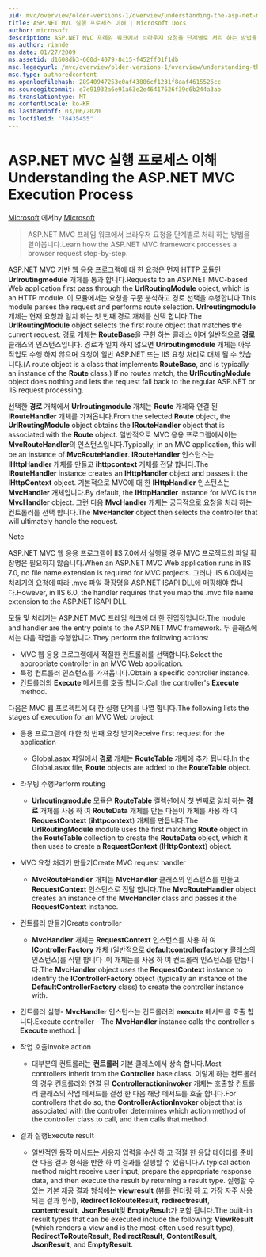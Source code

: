 ```yaml
---
uid: mvc/overview/older-versions-1/overview/understanding-the-asp-net-mvc-execution-process
title: ASP.NET MVC 실행 프로세스 이해 | Microsoft Docs
author: microsoft
description: ASP.NET MVC 프레임 워크에서 브라우저 요청을 단계별로 처리 하는 방법을 알아봅니다.
ms.author: riande
ms.date: 01/27/2009
ms.assetid: d1608db3-660d-4079-8c15-f452ff01f1db
msc.legacyurl: /mvc/overview/older-versions-1/overview/understanding-the-asp-net-mvc-execution-process
msc.type: authoredcontent
ms.openlocfilehash: 28940947253e0af43886cf1231f8aaf4615526cc
ms.sourcegitcommit: e7e91932a6e91a63e2e46417626f39d6b244a3ab
ms.translationtype: MT
ms.contentlocale: ko-KR
ms.lasthandoff: 03/06/2020
ms.locfileid: "78435455"
---
```

# <a name="understanding-the-aspnet-mvc-execution-process"></a><span data-ttu-id="bcffe-103">ASP.NET MVC 실행 프로세스 이해</span><span class="sxs-lookup"><span data-stu-id="bcffe-103">Understanding the ASP.NET MVC Execution Process</span></span>

<span data-ttu-id="bcffe-104">[Microsoft](https://github.com/microsoft) 에서</span><span class="sxs-lookup"><span data-stu-id="bcffe-104">by [Microsoft](https://github.com/microsoft)</span></span>

> <span data-ttu-id="bcffe-105">ASP.NET MVC 프레임 워크에서 브라우저 요청을 단계별로 처리 하는 방법을 알아봅니다.</span><span class="sxs-lookup"><span data-stu-id="bcffe-105">Learn how the ASP.NET MVC framework processes a browser request step-by-step.</span></span>

<span data-ttu-id="bcffe-106">ASP.NET MVC 기반 웹 응용 프로그램에 대 한 요청은 먼저 HTTP 모듈인 **Urlroutingmodule** 개체를 통과 합니다.</span><span class="sxs-lookup"><span data-stu-id="bcffe-106">Requests to an ASP.NET MVC-based Web application first pass through the **UrlRoutingModule** object, which is an HTTP module.</span></span> <span data-ttu-id="bcffe-107">이 모듈에서는 요청을 구문 분석하고 경로 선택을 수행합니다.</span><span class="sxs-lookup"><span data-stu-id="bcffe-107">This module parses the request and performs route selection.</span></span> <span data-ttu-id="bcffe-108">**Urlroutingmodule** 개체는 현재 요청과 일치 하는 첫 번째 경로 개체를 선택 합니다.</span><span class="sxs-lookup"><span data-stu-id="bcffe-108">The **UrlRoutingModule** object selects the first route object that matches the current request.</span></span> <span data-ttu-id="bcffe-109">경로 개체는 **RouteBase**을 구현 하는 클래스 이며 일반적으로 **경로** 클래스의 인스턴스입니다. 경로가 일치 하지 않으면 **Urlroutingmodule** 개체는 아무 작업도 수행 하지 않으며 요청이 일반 ASP.NET 또는 IIS 요청 처리로 대체 될 수 있습니다.</span><span class="sxs-lookup"><span data-stu-id="bcffe-109">(A route object is a class that implements **RouteBase**, and is typically an instance of the **Route** class.) If no routes match, the **UrlRoutingModule** object does nothing and lets the request fall back to the regular ASP.NET or IIS request processing.</span></span>

<span data-ttu-id="bcffe-110">선택한 **경로** 개체에서 **Urlroutingmodule** 개체는 **Route** 개체와 연결 된 **IRouteHandler** 개체를 가져옵니다.</span><span class="sxs-lookup"><span data-stu-id="bcffe-110">From the selected **Route** object, the **UrlRoutingModule** object obtains the **IRouteHandler** object that is associated with the **Route** object.</span></span> <span data-ttu-id="bcffe-111">일반적으로 MVC 응용 프로그램에서이는 **MvcRouteHandler**의 인스턴스입니다.</span><span class="sxs-lookup"><span data-stu-id="bcffe-111">Typically, in an MVC application, this will be an instance of **MvcRouteHandler**.</span></span> <span data-ttu-id="bcffe-112">**IRouteHandler** 인스턴스는 **IHttpHandler** 개체를 만들고 **ihttpcontext** 개체를 전달 합니다.</span><span class="sxs-lookup"><span data-stu-id="bcffe-112">The **IRouteHandler** instance creates an **IHttpHandler** object and passes it the **IHttpContext** object.</span></span> <span data-ttu-id="bcffe-113">기본적으로 MVC에 대 한 **IHttpHandler** 인스턴스는 **MvcHandler** 개체입니다.</span><span class="sxs-lookup"><span data-stu-id="bcffe-113">By default, the **IHttpHandler** instance for MVC is the **MvcHandler** object.</span></span> <span data-ttu-id="bcffe-114">그런 다음 **MvcHandler** 개체는 궁극적으로 요청을 처리 하는 컨트롤러를 선택 합니다.</span><span class="sxs-lookup"><span data-stu-id="bcffe-114">The **MvcHandler** object then selects the controller that will ultimately handle the request.</span></span>

> [!NOTE]
> <span data-ttu-id="bcffe-115">ASP.NET MVC 웹 응용 프로그램이 IIS 7.0에서 실행될 경우 MVC 프로젝트의 파일 확장명은 필요하지 않습니다.</span><span class="sxs-lookup"><span data-stu-id="bcffe-115">When an ASP.NET MVC Web application runs in IIS 7.0, no file name extension is required for MVC projects.</span></span> <span data-ttu-id="bcffe-116">그러나 IIS 6.0에서는 처리기의 요청에 따라 .mvc 파일 확장명을 ASP.NET ISAPI DLL에 매핑해야 합니다.</span><span class="sxs-lookup"><span data-stu-id="bcffe-116">However, in IIS 6.0, the handler requires that you map the .mvc file name extension to the ASP.NET ISAPI DLL.</span></span>

<span data-ttu-id="bcffe-117">모듈 및 처리기는 ASP.NET MVC 프레임 워크에 대 한 진입점입니다.</span><span class="sxs-lookup"><span data-stu-id="bcffe-117">The module and handler are the entry points to the ASP.NET MVC framework.</span></span> <span data-ttu-id="bcffe-118">두 클래스에서는 다음 작업을 수행합니다.</span><span class="sxs-lookup"><span data-stu-id="bcffe-118">They perform the following actions:</span></span>

- <span data-ttu-id="bcffe-119">MVC 웹 응용 프로그램에서 적절한 컨트롤러를 선택합니다.</span><span class="sxs-lookup"><span data-stu-id="bcffe-119">Select the appropriate controller in an MVC Web application.</span></span>
- <span data-ttu-id="bcffe-120">특정 컨트롤러 인스턴스를 가져옵니다.</span><span class="sxs-lookup"><span data-stu-id="bcffe-120">Obtain a specific controller instance.</span></span>
- <span data-ttu-id="bcffe-121">컨트롤러의 **Execute** 메서드를 호출 합니다.</span><span class="sxs-lookup"><span data-stu-id="bcffe-121">Call the controller's **Execute** method.</span></span>

<span data-ttu-id="bcffe-122">다음은 MVC 웹 프로젝트에 대 한 실행 단계를 나열 합니다.</span><span class="sxs-lookup"><span data-stu-id="bcffe-122">The following lists the stages of execution for an MVC Web project:</span></span>

- <span data-ttu-id="bcffe-123">응용 프로그램에 대한 첫 번째 요청 받기</span><span class="sxs-lookup"><span data-stu-id="bcffe-123">Receive first request for the application</span></span> 

    - <span data-ttu-id="bcffe-124">Global.asax 파일에서 **경로** 개체는 **RouteTable** 개체에 추가 됩니다.</span><span class="sxs-lookup"><span data-stu-id="bcffe-124">In the Global.asax file, **Route** objects are added to the **RouteTable** object.</span></span>
- <span data-ttu-id="bcffe-125">라우팅 수행</span><span class="sxs-lookup"><span data-stu-id="bcffe-125">Perform routing</span></span> 

    - <span data-ttu-id="bcffe-126">**Urlroutingmodule** 모듈은 **RouteTable** 컬렉션에서 첫 번째로 일치 하는 **경로** 개체를 사용 하 여 **RouteData** 개체를 만든 다음이 개체를 사용 하 여 **RequestContext** (**ihttpcontext**) 개체를 만듭니다.</span><span class="sxs-lookup"><span data-stu-id="bcffe-126">The **UrlRoutingModule** module uses the first matching **Route** object in the **RouteTable** collection to create the **RouteData** object, which it then uses to create a **RequestContext** (**IHttpContext**) object.</span></span>
- <span data-ttu-id="bcffe-127">MVC 요청 처리기 만들기</span><span class="sxs-lookup"><span data-stu-id="bcffe-127">Create MVC request handler</span></span> 

    - <span data-ttu-id="bcffe-128">**MvcRouteHandler** 개체는 **MvcHandler** 클래스의 인스턴스를 만들고 **RequestContext** 인스턴스로 전달 합니다.</span><span class="sxs-lookup"><span data-stu-id="bcffe-128">The **MvcRouteHandler** object creates an instance of the **MvcHandler** class and passes it the **RequestContext** instance.</span></span>
- <span data-ttu-id="bcffe-129">컨트롤러 만들기</span><span class="sxs-lookup"><span data-stu-id="bcffe-129">Create controller</span></span> 

    - <span data-ttu-id="bcffe-130">**MvcHandler** 개체는 **RequestContext** 인스턴스를 사용 하 여 **IControllerFactory** 개체 (일반적으로 **defaultcontrollerfactory** 클래스의 인스턴스)를 식별 합니다 .이 개체는를 사용 하 여 컨트롤러 인스턴스를 만듭니다.</span><span class="sxs-lookup"><span data-stu-id="bcffe-130">The **MvcHandler** object uses the **RequestContext** instance to identify the **IControllerFactory** object (typically an instance of the **DefaultControllerFactory** class) to create the controller instance with.</span></span>
- <span data-ttu-id="bcffe-131">컨트롤러 실행- **MvcHandler** 인스턴스는 컨트롤러의 **execute** 메서드를 호출 합니다.</span><span class="sxs-lookup"><span data-stu-id="bcffe-131">Execute controller - The **MvcHandler** instance calls the controller s **Execute** method.</span></span> |
- <span data-ttu-id="bcffe-132">작업 호출</span><span class="sxs-lookup"><span data-stu-id="bcffe-132">Invoke action</span></span> 

    - <span data-ttu-id="bcffe-133">대부분의 컨트롤러는 **컨트롤러** 기본 클래스에서 상속 합니다.</span><span class="sxs-lookup"><span data-stu-id="bcffe-133">Most controllers inherit from the **Controller** base class.</span></span> <span data-ttu-id="bcffe-134">이렇게 하는 컨트롤러의 경우 컨트롤러와 연결 된 **Controlleractioninvoker** 개체는 호출할 컨트롤러 클래스의 작업 메서드를 결정 한 다음 해당 메서드를 호출 합니다.</span><span class="sxs-lookup"><span data-stu-id="bcffe-134">For controllers that do so, the **ControllerActionInvoker** object that is associated with the controller determines which action method of the controller class to call, and then calls that method.</span></span>
- <span data-ttu-id="bcffe-135">결과 실행</span><span class="sxs-lookup"><span data-stu-id="bcffe-135">Execute result</span></span> 

    - <span data-ttu-id="bcffe-136">일반적인 동작 메서드는 사용자 입력을 수신 하 고 적절 한 응답 데이터를 준비한 다음 결과 형식을 반환 하 여 결과를 실행할 수 있습니다.</span><span class="sxs-lookup"><span data-stu-id="bcffe-136">A typical action method might receive user input, prepare the appropriate response data, and then execute the result by returning a result type.</span></span> <span data-ttu-id="bcffe-137">실행할 수 있는 기본 제공 결과 형식에는 **viewresult** (뷰를 렌더링 하 고 가장 자주 사용 되는 결과 형식), **RedirectToRouteResult**, **redirectresult**, **contentresult**, **JsonResult**및 **EmptyResult**가 포함 됩니다.</span><span class="sxs-lookup"><span data-stu-id="bcffe-137">The built-in result types that can be executed include the following: **ViewResult** (which renders a view and is the most-often used result type), **RedirectToRouteResult**, **RedirectResult**, **ContentResult**, **JsonResult**, and **EmptyResult**.</span></span>
